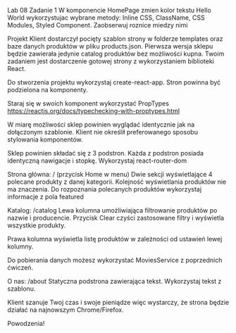 Lab 08
Zadanie 1
W komponencie HomePage zmien kolor tekstu Hello World wykorzystujac wybrane metody: Inline CSS, ClassName, CSS Modules, Styled Component. Zaobserwuj roznice miedzy nimi

Projekt
Klient dostarczył pocięty szablon strony w folderze templates oraz baze danych produktów w pliku products.json. Pierwsza wersja sklepu będzie zawierała jedynie catalog produktów bez możliwości kupna. Twoim zadaniem jest dostarczenie gotowej strony z wykorzystaniem biblioteki React.

Do stworzenia projektu wykorzystaj create-react-app. Stron powinna być podzielona na komponenty.

Staraj się w swoich komponent wykorzystać PropTypes https://reactjs.org/docs/typechecking-with-proptypes.html

W miarę możliwości sklep powinien wyglądać identycznie jak na dołączonym szablonie. Klient nie określił preferowanego sposobu stylowania komponentów.

Sklep powinien składać się z 3 podstron. Każda z podstron posiada identyczną nawigacje i stopkę. Wykorzystaj react-router-dom

Strona główna: / (przycisk Home w menu) Dwie sekcji wyświetlające 4 polecane produkty z danej kategorii. Kolejność wyświetlania produktów nie ma znaczenia. Do rozpoznania polecanych produktów wykorzystaj informacje z pola featured

Katalog: /catalog Lewa kolumna umożliwiająca filtrowanie produktów po nazwie i producencie. Przycisk Clear czyści zastosowane filtry i wyświetla wszystkie produkty.

Prawa kolumna wyświetla listę produktów w zależności od ustawień lewej kolumny.

Do pobierania danych możesz wykorzystać MoviesService z poprzednich ćwiczeń.

O nas: /about Statyczna podstrona zawierająca tekst. Wykorzystaj tekst z szablonu.

Klient szanuje Twoj czas i swoje pieniądze więc wystarczy, że strona będzie działać na najnowszym Chrome/Firefox.

Powodzenia!